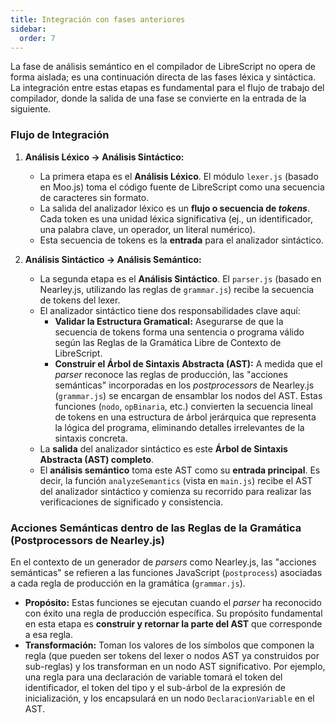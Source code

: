 ```yaml
---
title: Integración con fases anteriores 
sidebar:
  order: 7
---
```

La fase de análisis semántico en el compilador de LibreScript no opera de forma aislada; es una continuación directa de las fases léxica y sintáctica. La integración entre estas etapas es fundamental para el flujo de trabajo del compilador, donde la salida de una fase se convierte en la entrada de la siguiente.

### Flujo de Integración

1. **Análisis Léxico → Análisis Sintáctico:**
    * La primera etapa es el **Análisis Léxico**. El módulo `lexer.js` (basado en Moo.js) toma el código fuente de LibreScript como una secuencia de caracteres sin formato.
    * La salida del analizador léxico es un **flujo o secuencia de *tokens***. Cada token es una unidad léxica significativa (ej., un identificador, una palabra clave, un operador, un literal numérico).
    * Esta secuencia de tokens es la **entrada** para el analizador sintáctico.

2. **Análisis Sintáctico → Análisis Semántico:**
    * La segunda etapa es el **Análisis Sintáctico**. El `parser.js` (basado en Nearley.js, utilizando las reglas de `grammar.js`) recibe la secuencia de tokens del lexer.
    * El analizador sintáctico tiene dos responsabilidades clave aquí:
        * **Validar la Estructura Gramatical:** Asegurarse de que la secuencia de tokens forma una sentencia o programa válido según las Reglas de la Gramática Libre de Contexto de LibreScript.
        * **Construir el Árbol de Sintaxis Abstracta (AST):** A medida que el *parser* reconoce las reglas de producción, las "acciones semánticas" incorporadas en los *postprocessors* de Nearley.js (`grammar.js`) se encargan de ensamblar los nodos del AST. Estas funciones (`nodo`, `opBinaria`, etc.) convierten la secuencia lineal de tokens en una estructura de árbol jerárquica que representa la lógica del programa, eliminando detalles irrelevantes de la sintaxis concreta.
    * La **salida** del analizador sintáctico es este **Árbol de Sintaxis Abstracta (AST) completo**.
    * El **análisis semántico** toma este AST como su **entrada principal**. Es decir, la función `analyzeSemantics` (vista en `main.js`) recibe el AST del analizador sintáctico y comienza su recorrido para realizar las verificaciones de significado y consistencia.

### Acciones Semánticas dentro de las Reglas de la Gramática (Postprocessors de Nearley.js)

En el contexto de un generador de *parsers* como Nearley.js, las "acciones semánticas" se refieren a las funciones JavaScript (`postprocess`) asociadas a cada regla de producción en la gramática (`grammar.js`).

* **Propósito:** Estas funciones se ejecutan cuando el *parser* ha reconocido con éxito una regla de producción específica. Su propósito fundamental en esta etapa es **construir y retornar la parte del AST** que corresponde a esa regla.
* **Transformación:** Toman los valores de los símbolos que componen la regla (que pueden ser tokens del lexer o nodos AST ya construidos por sub-reglas) y los transforman en un nodo AST significativo. Por ejemplo, una regla para una declaración de variable tomará el token del identificador, el token del tipo y el sub-árbol de la expresión de inicialización, y los encapsulará en un nodo `DeclaracionVariable` en el AST.
